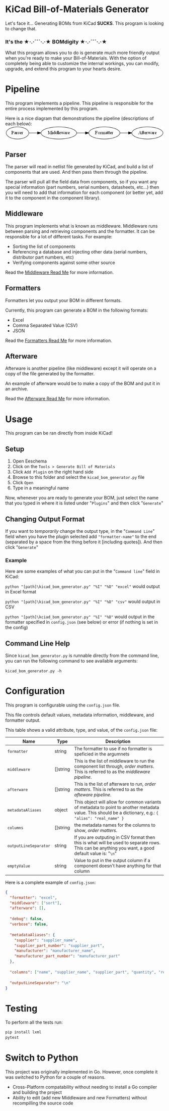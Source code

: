 # KiCad Bill-of-Materials Generator
Let's face it... Generating BOMs from KiCad **SUCKS**. This program is looking to change that.

### It's the ★·.·´¯\`·.·★ BOMdigity ★·.·´¯\`·.·★

What this program allows you to do is generate much more friendly output when you're ready
to make your Bill-of-Materials. With the option of completely being able to customize the
internal workings, you can modify, upgrade, and extend this program to your hearts desire.

# Pipeline
This program implements a pipeline. This pipeline is responsible for the entire process implemented by this program.

Here is a nice diagram that demonstrations the pipeline (descriptions of each below):
![Parser -> Middleware -> Formatter](diagram.png)

## Parser
The parser will read in netlist file generated by KiCad, and build a list of components that are used. And then pass them through the pipeline.

The parser will pull all the field data from components, so if you want any special information (part numbers, serial numbers, datasheets, etc...) then you will need to add that information for each component (or better yet, add it to the component in the component library).

## Middleware
This program implements what is known as middleware. Middleware runs between
parsing and retrieving components and the formatter. It can be responsible for a lot
of different tasks. For example:
- Sorting the list of components
- Referencing a database and injecting other data (serial numbers, distributor part numbers, etc)
- Verifying components against some other source

Read the [Middleware Read Me](Middleware/README.md) for more information.

## Formatters
Formatters let you output your BOM in different formats.

Currently, this program can generate a BOM in the following formats:
- Excel
- Comma Separated Value (CSV)
- JSON

Read the [Formatters Read Me](Formatter/README.md) for more information.

## Afterware
Afterware is another pipeline (like middleware) except it will operate on a copy of the file generated by the formatter.

An example of afterware would be to make a copy of the BOM and put it in an archive.

Read the [Afterware Read Me](Afterware/README.md) for more information.




# Usage
This program can be ran directly from inside KiCad!

## Setup
1. Open Eeschema
2. Click on the `Tools > Generate Bill of Materials`
3. Click `Add Plugin` on the right hand side
4. Browse to this folder and select the `kicad_bom_generator.py` file
5. Click `Open`
6. Type in a meaningful name

Now, whenever you are ready to generate your BOM, just select the name that you typed in where it is listed under "`Plugins`" and then click "`Generate`"


## Changing Output Format
If you want to *temporarily* change the output type, in the "`Command Line`" field when you have the plugin selected add `"formatter-name"` to the end (separated by a space from the thing before it [including quotes]). And then click "`Generate`"

### Example
Here are some examples of what you can put in the "`Command line`" field in KiCad:

`python "[path]\kicad_bom_generator.py" "%I" "%O" "excel"` would output in Excel format

`python "[path]\kicad_bom_generator.py" "%I" "%O" "csv"` would output in CSV

`python "[path]\kciad_bom_generator.py" "%I" "%O"` would output in the formatter specified in `config.json` (see below) or error (if nothing is set in the config)


## Command Line Help
Since `kicad_bom_generator.py` is runnable directly from the command line, you can run the following command to see available arguments:

`kicad_bom_generator.py -h`


# Configuration
This program is configurable using the `config.json` file.

This file controls default values, metadata information, middleware, and formatter output.

This table shows a valid attribute, type, and value, of the `config.json` file:

Name | Type | Description
-----|------|-------------
`formatter` | string | The formatter to use if no formatter is speficied in the argumnets
`middleware` | []string | This is the list of middleware to run the component list through, *order matters*. This is referred to as the *middleware pipeline*.
`afterware` | []string | This is the list of afterware to run, *order matters*. This is referred to as the *afteware pipeline*.
`metadataAliases` | object | This object will allow for common variants of metadata to point to another metadata value. This should be a dictionary, e.g.: `{ "alias": "real_name" }`
`columns` | []string | the metadata names for the columns to show, *order matters*.
`outputLineSeparator` | string | If you are outputing in CSV format then this is what will be used to separate rows. This can be anything you want, a good default value is: "`\n`"
`emptyValue` | string | Value to put in the output column if a component doesn't have anything for that column

Here is a complete example of `config.json`:
```json
{
  "formatter": "excel",
  "middleware": ["sort"],
  "afterware": [],

  "debug": false,
  "verbose": false,

  "metadataAliases": {
    "supplier": "supplier_name",
    "supplier_part_number": "supplier_part",
    "manufacturer": "manufacturer_name",
    "manufacturer_part_number": "manufacturer_part"
  },

  "columns": ["name", "supplier_name", "supplier_part", "quantity", "reference"],

  "outputLineSeparator": "\n"
}
```

# Testing
To perform all the tests run:

```py
pip install lxml
pytest
```

# Switch to Python
This project was originally implemented in Go. However, once complete it was switched to Python for a couple of reasons.

- Cross-Platform compatability without needing to install a Go compiler and building the project
- Ability to edit (add new Middleware and new Formatters) without recompilling the source code